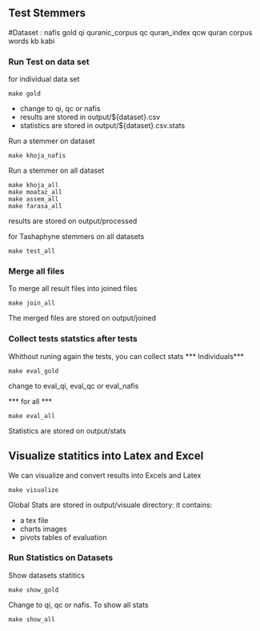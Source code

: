 ## Test Stemmers

#Dataset :
nafis
gold
qi quranic_corpus
qc quran_index
qcw quran corpus words
kb kabi

### Run Test on data set
for individual data set
```
make gold
```
* change to qi, qc or nafis
* results are stored in output/${dataset}.csv
* statistics are stored in output/${dataset}.csv.stats

Run a stemmer on dataset
```
make khoja_nafis
```

Run a stemmer on all dataset
```
make khoja_all
make moataz_all
make assem_all
make farasa_all
```
results are stored on output/processed


for Tashaphyne stemmers on all datasets

```
make test_all
```
### Merge all files

To merge all result files into joined files 
```
make join_all
```
The merged files are stored on output/joined

### Collect tests statstics  after tests
 Whithout runing again the tests, you can collect stats
*** Individuals***
```
make eval_gold
```
change to eval_qi, eval_qc or eval_nafis

*** for all ***
```
make eval_all
```
Statistics are stored on output/stats

## Visualize statitics into Latex and Excel

We can visualize and convert results into Excels and Latex
```
make visualize
```
Global Stats are stored in output/visuale directory:
it contains:
* a tex file
* charts images
* pivots tables of evaluation

### Run Statistics on Datasets

Show datasets statitics
```
make show_gold
```
Change to qi, qc or nafis.
To show all stats
```
make show_all
```
